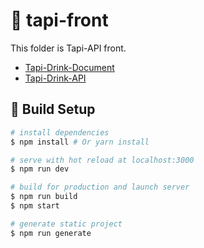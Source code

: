 # 🚙 tapi-front

This folder is Tapi-API front.

* [Tapi-Drink-Document](../README.md)
* [Tapi-Drink-API](../tapi-api/README.md)

## 🔧 Build Setup

``` bash
# install dependencies
$ npm install # Or yarn install

# serve with hot reload at localhost:3000
$ npm run dev

# build for production and launch server
$ npm run build
$ npm start

# generate static project
$ npm run generate
```

